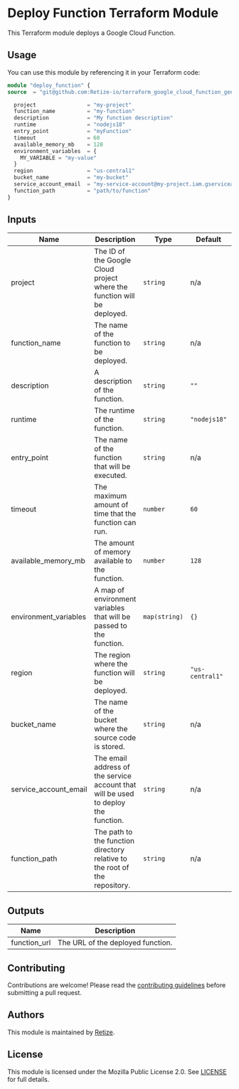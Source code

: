 # Deploy Function Terraform Module

This Terraform module deploys a Google Cloud Function.

## Usage

You can use this module by referencing it in your Terraform code:

```terraform
module "deploy_function" {
source  = "git@github.com:Retize-io/terraform_google_cloud_function_gen1.git//http/rg?ref=v1.1.0"

  project                = "my-project"
  function_name          = "my-function"
  description            = "My function description"
  runtime                = "nodejs18"
  entry_point            = "myFunction"
  timeout                = 60
  available_memory_mb    = 128
  environment_variables  = {
    MY_VARIABLE = "my-value"
  }
  region                 = "us-central1"
  bucket_name            = "my-bucket"
  service_account_email  = "my-service-account@my-project.iam.gserviceaccount.com"
  function_path          = "path/to/function"
}
```

## Inputs

| Name | Description | Type | Default | Required |
|------|-------------|------|---------|----------|
| project | The ID of the Google Cloud project where the function will be deployed. | `string` | n/a | yes |
| function_name | The name of the function to be deployed. | `string` | n/a | yes |
| description | A description of the function. | `string` | `""` | no |
| runtime | The runtime of the function. | `string` | `"nodejs18"` | no |
| entry_point | The name of the function that will be executed. | `string` | n/a | yes |
| timeout | The maximum amount of time that the function can run. | `number` | `60` | no |
| available_memory_mb | The amount of memory available to the function. | `number` | `128` | no |
| environment_variables | A map of environment variables that will be passed to the function. | `map(string)` | `{}` | no |
| region | The region where the function will be deployed. | `string` | `"us-central1"` | no |
| bucket_name | The name of the bucket where the source code is stored. | `string` | n/a | yes |
| service_account_email | The email address of the service account that will be used to deploy the function. | `string` | n/a | yes |
| function_path | The path to the function directory relative to the root of the repository. | `string` | n/a | yes |

## Outputs

| Name | Description |
|------|-------------|
| function_url | The URL of the deployed function. |

## Contributing

Contributions are welcome! Please read the [contributing guidelines](CONTRIBUTING.md) before submitting a pull request.

## Authors

This module is maintained by [Retize](https://github.com/Retize-io).

## License

This module is licensed under the Mozilla Public License 2.0. See [LICENSE](LICENSE) for full details.
